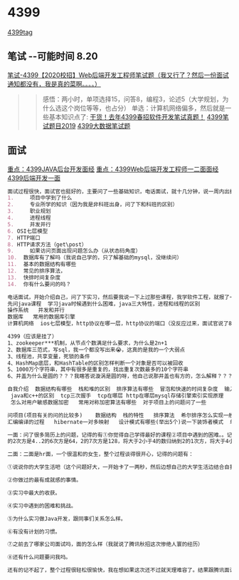 # 4399
[4399tag](https://www.nowcoder.com/discuss/tag/768?type=0)
## 笔试  --可能时间 8.20
[笔试-4399【2020校招】Web后端开发工程师笔试题（我又行了？然后一份面试通知都没有，我是真的菜啊。。。。）](https://www.cnblogs.com/meditation5201314/p/12623099.html)
>>感悟：两小时，单项选择15，问答8，编程3，论述5（大学规划，为什么选这个岗位等等，也占分）
>>单选：计算机网络偏多，然后就是一些基本知识点了:
[干货！去年4399春招软件开发笔试真题！](https://www.nowcoder.com/discuss/151119)
[4399笔试题目2019](https://www.codeleading.com/article/97912111220/)
[4399大数据笔试题](http://www.jeepxie.net/article/835273.html)
## 面试
[重点：4399JAVA后台开发面经](https://www.nowcoder.com/discuss/331764)
[重点：4399Web后端开发工程师一二面面经](https://www.nowcoder.com/discuss/451546)
[4399后端开发一面](https://www.nowcoder.com/discuss/404198)
```markdown
面试过程很快，面试官也挺好的，主要问了一些基础知识，电话面试，就十几分钟，说一周内出结果
1.     项目中学到了什么
2.     专业所学的知识（因为我是非科班出身，问了下和科班的区别）
3.     职业规划
4.     进程线程
5.     并发并行
6. OSI七层模型
7. HTTP端口
8. HTTP请求方法（get\post）
9.     如果访问页面出现问题怎么办（从状态码角度）
10.  数据库有了解吗（我说自己学的，只了解基础的mysql，没继续问）
11.  基本的数据结构有哪些
12.  常见的排序算法，
13.  快排时间复杂度
14.  你有什么要问的吗？
```
```markdown
电话面试，开始介绍自己，问了下实习，然后要我说一下上过那些课程，我学软件工程，就报了一堆。
先问java课程  学习java时候遇到什么困难，java三大特性，进程和线程的区别
操作系统   并发和并行
数据库   常用的数据库引擎
计算机网络  ios七层模型，http协议在哪一层，http协议的端口（没反应过来，面试官说了80我才反应过来），http协议的方法（post和get）
```
```markdown
4399（应该是挂了）
1、zookeeper***机制，从节点个数满足什么要求，为什么是2n+1
2、数据库三范式，写sql，我一个都没写出来😭，这真的是我的一个大弱点
3、线程池，共享变量，死锁的条件
4、HashMap底层，和HashTable的区别怎样判断一个对象是否可以被回收
5、1000万个字符串，其中有很多是重复的，找出重复次数最多的10个字符串
6、井盖为什么是圆的？？？我瞎答说漩涡是圆的呀，他自己说那井盖也有方的，怎么解释？？？？？
```
```markdown
自我介绍  数据结构有哪些  栈和堆的区别  排序算法有哪些  冒泡和快速的时间复杂度  输入url到页面显示的过程   进程间通信有哪些  
 java和c++的区别  tcp三次握手  tcp在哪层 http在哪层mysql存储引擎索引实现原理   b+树   mysql注入怎么预防(这里我说的拦截器过滤)怎么实现的 
 怎么对用户敏感数据加密   常用对称加密算法有哪些  对于项目上的问题问了一些

问项目(项目有关的问的比较多)    数据结构  栈的特性   排序算法  希尔排序怎么实现一般用在什么地方   ==和equals的区别  tcp三次握手  
汇编编译的过程   hibernate一对多映射   设计模式有哪些(举出5个)说一下装饰者模式  单例模式实现的时候要注意哪些   对锁有没有了解用没用过
```
```markdown
一面：问了很多简历上的问题，记得的有①你觉得自己学得最好的课程②项目中遇到的困难。。记忆力不行啦，全都忘了。另外还问了一个数字题，我印象比较深刻：100!在2^32，2^64，2^128，2^256的哪个范围里面。当时心紧了一下，突然想出一个方案：2的0次方是1，2的1次方是2，2
的2次方是4..2的6次方是64，2的7次方是128，将大于2小于4的数归纳到2的1次方，将大于4小于8的数归纳到2的2次方，以此类推，2的0次方有1个数，2的1次方有2个数，2的2次方有4个数..2的5次方有32个数，2的6次方有37个数（100-64+1）。结果为：(2^0^1)*((2^1)^2)*((2^2)^4)*...*((2^5)^32)*((2^6)^37)=2^480。不知道思路和结果对不对，不过面试官挺满意的。

二面：二面是hr面，一个很温和的女生，整个过程谈得很开心，记得的问题有：

①说说你的大学生活吧（这个问题好大，一开始卡了一两秒，然后边想自己的大学生活边结合自我介绍说了出来）

②你做过的最有成就感的事情。

③实习中最大的收获。

④实习中遇到的困难和挑战。

⑤为什么实习做Java开发，跟同事们关系怎么样。

⑥有没有计划的习惯。

⑦之前去了哪家公司面试吗，面的怎么样（我就说了腾讯秋招这次惨绝人寰的经历）

⑧还有什么问题要问我吗。

还有的记不起了，整个过程很轻松很愉快，我在想如果这次还不过就天理难容了。结果跟腾讯面试一样，迟迟没通知。只是听说三面的人很多都只面了几分钟就被叫回去等通知了，我只想说，这样做好像不太好吧。。
```